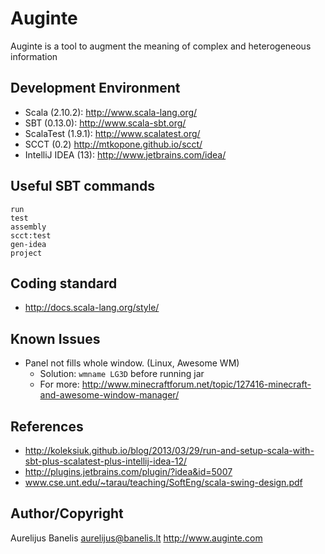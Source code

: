 Auginte
=======

Auginte is a tool to augment the meaning
of complex and heterogeneous information 

Development Environment
-----------------------

 * Scala (2.10.2): http://www.scala-lang.org/
 * SBT (0.13.0): http://www.scala-sbt.org/
 * ScalaTest (1.9.1): http://www.scalatest.org/
 * SCCT (0.2) http://mtkopone.github.io/scct/
 * IntelliJ IDEA (13): http://www.jetbrains.com/idea/

Useful SBT commands
-------------------

```
run
test
assembly
scct:test
gen-idea
project
```

Coding standard
---------------

 * http://docs.scala-lang.org/style/

Known Issues
------------

 * Panel not fills whole window. (Linux, Awesome WM)
   - Solution: `wmname LG3D` before running jar
   - For more: http://www.minecraftforum.net/topic/127416-minecraft-and-awesome-window-manager/

References
------------------

 * http://koleksiuk.github.io/blog/2013/03/29/run-and-setup-scala-with-sbt-plus-scalatest-plus-intellij-idea-12/
 * http://plugins.jetbrains.com/plugin/?idea&id=5007
 * www.cse.unt.edu/~tarau/teaching/SoftEng/scala-swing-design.pdf‎

Author/Copyright
----------------

Aurelijus Banelis
aurelijus@banelis.lt
http://www.auginte.com